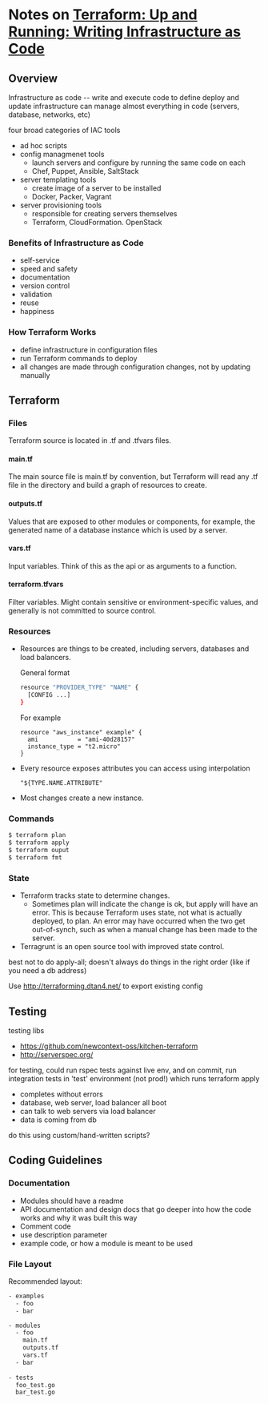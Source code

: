 # Notes on [Terraform: Up and Running: Writing Infrastructure as Code](https://smile.amazon.com/Terraform-Running-Writing-Infrastructure-Code/dp/1491977086?_encoding=UTF8&keywords=terraform&portal-device-attributes=desktop&qid=1497014530&ref_=sr_1_1&sr=8-1)

## Overview
Infrastructure as code -- write and execute code to define deploy and update infrastructure
can manage almost everything in code (servers, database, networks, etc)

four broad categories of IAC tools

* ad hoc scripts
* config managmenet tools
  * launch servers and configure by running the same code on each 
  * Chef, Puppet, Ansible, SaltStack
* server templating tools
  * create image of a server to be installed 
  * Docker, Packer, Vagrant
* server provisioning tools
  * responsible for creating servers themselves 
  * Terraform, CloudFormation. OpenStack

  
### Benefits of Infrastructure as Code
* self-service
* speed and safety
* documentation
* version control
* validation
* reuse
* happiness


### How Terraform Works
* define infrastructure in configuration files
* run Terraform commands to deploy
* all changes are made through configuration changes, not by updating manually

## Terraform

### Files
Terraform source is located in .tf and .tfvars files.

#### main.tf
The main source file is main.tf by convention, but Terraform will read any .tf file in the directory and build a graph of resources to create.

#### outputs.tf
Values that are exposed to other modules or components, for example, the generated name of a database instance which is used by a server.

#### vars.tf
Input variables. Think of this as the api or as arguments to a function.

#### terraform.tfvars
Filter variables. Might contain sensitive or environment-specific values, and generally is not committed to source control.

### Resources
* Resources are things to be created, including servers, databases and load balancers.

	General format
	
	```bash
	resource "PROVIDER_TYPE" "NAME" {
	  [CONFIG ...]
	}
	```
	
	For example
	
	```
	resource "aws_instance" example" {
	  ami           = "ami-40d28157"
	  instance_type = "t2.micro"
	}
	```

* Every resource exposes attributes you can access using interpolation

	```
	"${TYPE.NAME.ATTRIBUTE"
	```

* Most changes create a new instance.

### Commands

```bash
$ terraform plan
$ terraform apply
$ terraform ouput
$ terraform fmt
```

### State
* Terraform tracks state to determine changes.
  * Sometimes plan will indicate the change is ok, but apply will have an error. This is because Terraform uses state, not what is actually deployed, to plan. An error may have occurred when the two get out-of-synch, such as when a manual change has been made to the server. 
* Terragrunt is an open source tool with improved state control.




best not to do apply-all; doesn't always do things in the right order (like if you need a db address)

Use http://terraforming.dtan4.net/ to export existing config

## Testing

testing libs
 * https://github.com/newcontext-oss/kitchen-terraform
 * http://serverspec.org/
 
for testing, could run rspec tests against live env, and on commit, run integration tests in 'test' environment (not prod!) which runs terraform apply
  * completes  without errors
  * database, web server, load balancer all boot
  * can talk to web servers via load balancer
  * data is coming from db
  
do this using custom/hand-written scripts?

## Coding Guidelines

### Documentation

* Modules should have a readme
* API documentation and design docs that go deeper into how the code works and why it was built this way
* Comment code
* use description parameter
* example code, or how a module is meant to be used

### File Layout

Recommended layout:

```bash
- examples
  - foo
  - bar

- modules
  - foo
    main.tf
    outputs.tf
    vars.tf
  - bar
  
- tests
  foo_test.go
  bar_test.go

```
